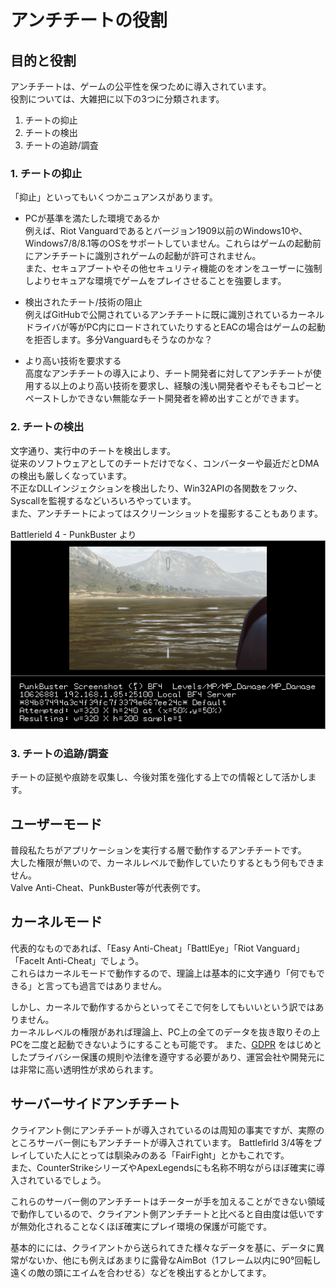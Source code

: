 # アンチチートの役割

## 目的と役割
アンチチートは、ゲームの公平性を保つために導入されています。  
役割については、大雑把に以下の3つに分類されます。

1. チートの抑止
2. チートの検出
3. チートの追跡/調査

### 1. チートの抑止
「抑止」といってもいくつかニュアンスがあります。  

* PCが基準を満たした環境であるか  
例えば、Riot Vanguardであるとバージョン1909以前のWindows10や、Windows7/8/8.1等のOSをサポートしていません。これらはゲームの起動前にアンチチートに識別されゲームの起動が許可されません。  
また、セキュアブートやその他セキュリティ機能のをオンをユーザーに強制しよりセキュアな環境でゲームをプレイさせることを強要します。

* 検出されたチート/技術の阻止  
例えばGitHubで公開されているアンチチートに既に識別されているカーネルドライバが等がPC内にロードされていたりするとEACの場合はゲームの起動を拒否します。多分Vanguardもそうなのかな？

* より高い技術を要求する  
高度なアンチチートの導入により、チート開発者に対してアンチチートが使用する以上のより高い技術を要求し、経験の浅い開発者やそもそもコピーとペーストしかできない無能なチート開発者を締め出すことができます。

### 2. チートの検出
文字通り、実行中のチートを検出します。  
従来のソフトウェアとしてのチートだけでなく、コンバーターや最近だとDMAの検出も厳しくなっています。  
不正なDLLインジェクションを検出したり、Win32APIの各関数をフック、Syscallを監視するなどいろいろやっています。  
また、アンチチートによってはスクリーンショットを撮影することもあります。  

Battlerield 4 - PunkBuster より  
![PB](../image/PunkBusterSS.png)

### 3. チートの追跡/調査
チートの証拠や痕跡を収集し、今後対策を強化する上での情報として活かします。

## ユーザーモード
普段私たちがアプリケーションを実行する層で動作するアンチチートです。  
大した権限が無いので、カーネルレベルで動作していたりするともう何もできません。  
Valve Anti-Cheat、PunkBuster等が代表例です。

## カーネルモード
代表的なものであれば、「Easy Anti-Cheat」「BattlEye」「Riot Vanguard」「FaceIt Anti-Cheat」でしょう。  
これらはカーネルモードで動作するので、理論上は基本的に文字通り「何でもできる」と言っても過言ではありません。

しかし、カーネルで動作するからといってそこで何をしてもいいという訳ではありません。  
カーネルレベルの権限があれば理論上、PC上の全てのデータを抜き取りその上PCを二度と起動できないようにすることも可能です。
また、[GDPR](https://ja.wikipedia.org/wiki/EU%E4%B8%80%E8%88%AC%E3%83%87%E3%83%BC%E3%82%BF%E4%BF%9D%E8%AD%B7%E8%A6%8F%E5%89%87) をはじめとしたプライバシー保護の規則や法律を遵守する必要があり、運営会社や開発元には非常に高い透明性が求められます。  

## サーバーサイドアンチチート
クライアント側にアンチチートが導入されているのは周知の事実ですが、実際のところサーバー側にもアンチチートが導入されています。
Battlefirld 3/4等をプレイしていた人にとっては馴染みのある「FairFight」とかもこれです。  
また、CounterStrikeシリーズやApexLegendsにも名称不明ながらほぼ確実に導入されているでしょう。

これらのサーバー側のアンチチートはチーターが手を加えることができない領域で動作しているので、クライアント側アンチチートと比べると自由度は低いですが無効化されることなくほぼ確実にプレイ環境の保護が可能です。  

基本的にには、クライアントから送られてきた様々なデータを基に、データに異常がないか、他にも例えばあまりに露骨なAimBot（1フレーム以内に90°回転し遠くの敵の頭にエイムを合わせる）などを検出するとかしてます。